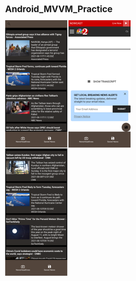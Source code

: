 # Android_MVVM_Practice
<img src="MyApplication/app/picture.png" alt="drawing" width="200"/>
<img src="MyApplication/app/picture2.png" alt="drawing" width="200"/>
<img src="MyApplication/app/picture3.png" alt="drawing" width="200"/>
